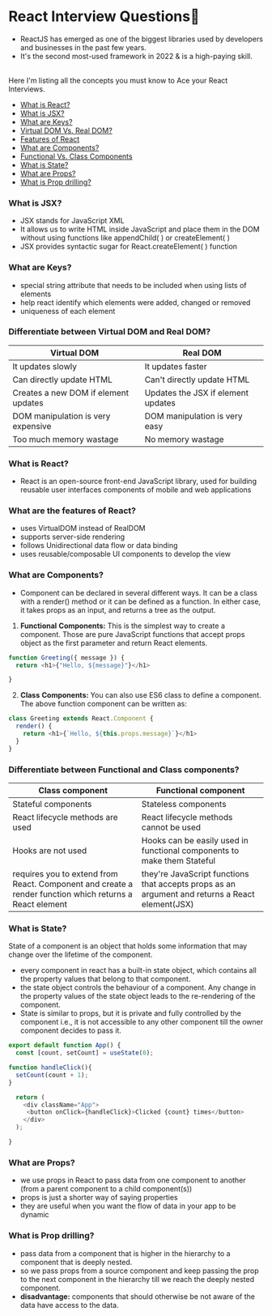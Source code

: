 # React Interview Questions🎯

- ReactJS has emerged as one of the biggest libraries used by developers and businesses in the past few years.
- It's the second most-used framework in 2022 & is a high-paying skill.
<br> <br> 


Here I'm listing all the concepts you must know to Ace your React Interviews.
<br>

- [What is React?](#what-is-react)
- [What is JSX?](#what-is-jsx)
- [What are Keys?](#what-are-keys)
- [Virtual DOM Vs. Real DOM?](#differentiate-between-virtual-dom-and-real-dom)
- [Features of React](#what-are-the-features-of-react)
- [What are Components?](#what-are-components)
- [Functional Vs. Class Components](#differentiate-between-functional-and-class-components)
- [What is State?](#what-is-state)
- [What are Props?](#what-are-props)
- [What is Prop drilling?](#what-is-prop-drilling)


### What is JSX?

- JSX stands for JavaScript XML
- It allows us to write HTML inside JavaScript and place them in the DOM without using functions like appendChild( ) or createElement( )
- JSX provides syntactic sugar for React.createElement( ) function

### What are Keys?

- special string attribute that needs to be included when using lists of elements
- help react identify which elements were added, changed or removed
- uniqueness of each element

### Differentiate between Virtual DOM and Real DOM?

| Virtual DOM | Real DOM |
| ------------- | ------------- |
| It updates slowly | It updates faster  |
| Can directly update HTML  | Can't directly update HTML  |
| Creates a new DOM if element updates | Updates the JSX if element updates   |
| DOM manipulation is very expensive |  DOM manipulation is very easy |
| Too much memory wastage |  No memory wastage |

### What is React?

- React is an open-source front-end JavaScript library, used for building reusable user interfaces components of mobile and web applications

### What are the features of React?

- uses VirtualDOM instead of RealDOM
- supports server-side rendering
- follows Unidirectional data flow or data binding
- uses reusable/composable UI components to develop the view

### What are Components?
- Component can be declared in several different ways. It can be a class with a render() method or it can be defined as a function. In either case, it takes props as an input, and returns a tree as the output.
1. **Functional** **Components:** This is the simplest way to create a component. Those are pure JavaScript functions that accept props object as the first parameter and return React elements.
```js
function Greeting({ message }) {
  return <h1>{"Hello, ${message}"}</h1>

} 
```
2. **Class** **Components:** You can also use ES6 class to define a component. The above function component can be written as:
```js
class Greeting extends React.Component {
  render() {
    return <h1>{`Hello, ${this.props.message}`}</h1>
  }
}
```

### Differentiate between Functional and Class components?

| Class component | Functional component|
| ------------- | ------------- |
| Stateful components | Stateless components |
| React lifecycle methods are used | React lifecycle methods  cannot be used |
| Hooks are not used | Hooks can be easily used in functional components to make them Stateful |
| requires you to extend from React. Component and create a render function which returns a React element | they're JavaScript functions that accepts props as an argument and returns a React element(JSX) |

### What is State?
State of a component is an object that holds some information that may change over the lifetime of the component.

- every component in react has a built-in state object, which contains all the property values that belong to that component.
- the state object controls the behaviour of a component. Any change in the property values of the state object leads to the re-rendering of the component.
- State is similar to props, but it is private and fully controlled by the component i.e., it is not accessible to any other component till the owner component decides to pass it.

```js
export default function App() {
  const [count, setCount] = useState(0);

function handleClick(){
  setCount(count + 1);
}

  return (
    <div className="App">
     <button onClick={handleClick}>Clicked {count} times</button>
    </div>
  );

}
```

### What are Props?
- we use props in React to pass data from one component to another (from a parent component to a child component(s))
- props is just a shorter way of saying properties
- they are useful when you want the flow of data in your app to be dynamic

### What is Prop drilling?
- pass data from a component that is higher in the hierarchy to a component that is deeply nested.
- so we pass props from a source component and keep passing the prop to the next component in the hierarchy till we reach the deeply nested component.
- **disadvantage:** components that should otherwise be not aware of the data have access to the data.




